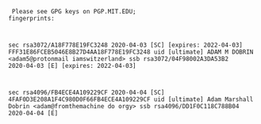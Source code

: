 <br/></br>
<code>
Please see GPG keys on PGP.MIT.EDU; fingerprints: 

sec rsa3072/A18F778E19FC3248 2020-04-03 [SC] [expires: 2022-04-03] FFF31E86FCEB5046E8B27D4AA18F778E19FC3248
uid [ultimate] ADAM M DOBRIN <adam5@protonmail iamswitzerland>
ssb rsa3072/04F98002A3DA53B2 2020-04-03 [E] [expires: 2022-04-03]

sec rsa4096/FB4ECE4A109229CF 2020-04-04 [SC] 4FAF0D3E208A1F4C980D0F66FB4ECE4A109229CF
uid [ultimate] Adam Marshall Dobrin <adam@fromthemachine do orgy>
ssb rsa4096/DD1F0C118C788B04 2020-04-04 [E]
</code>
